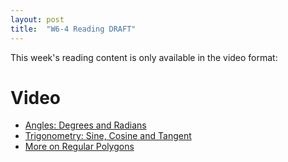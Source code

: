 ```yaml
---
layout: post
title:  "W6-4 Reading DRAFT"
---
```


This week's reading content is only available in the video format:

# Video 
- [Angles: Degrees and Radians](https://www.youtube.com/watch?v=oDemqaazzlM)
- [Trigonometry: Sine, Cosine and Tangent](https://www.youtube.com/watch?v=K0cZeM7njwc)
- [More on Regular Polygons](https://www.youtube.com/watch?v=KUkD6RVsXUE)

